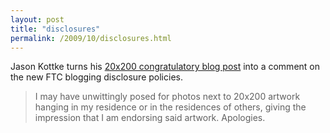 ```yaml
---
layout: post
title: "disclosures"
permalink: /2009/10/disclosures.html
---
```


<p>Jason Kottke turns his <a href="http://kottke.org/09/10/vc-funding-for-20x200#">20x200 congratulatory blog post</a> into a comment on the new FTC blogging disclosure policies.</p>

<blockquote>I may have unwittingly posed for photos next to 20x200 artwork hanging in my residence or in the residences of others, giving the impression that I am endorsing said artwork. Apologies.</blockquote>


